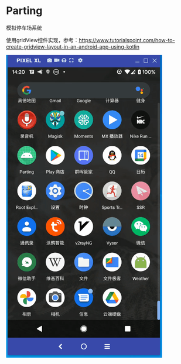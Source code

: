 # Parting
模拟停车场系统

使用gridView控件实现，参考：https://www.tutorialspoint.com/how-to-create-gridview-layout-in-an-android-app-using-kotlin

![image](https://github.com/yhm2046/Parting/blob/master/image/screenshot1.gif)
